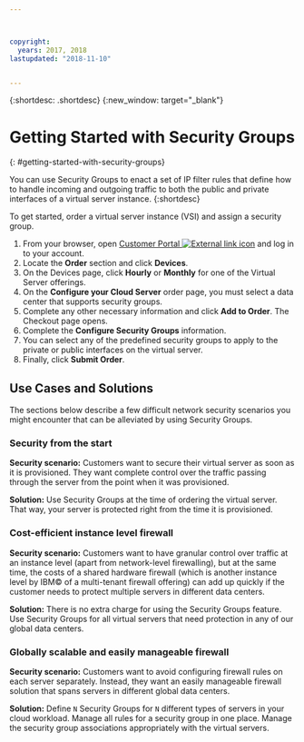 ```yaml
---



copyright:
  years: 2017, 2018
lastupdated: "2018-11-10"


---
```


{:shortdesc: .shortdesc}
{:new_window: target="_blank"}

# Getting Started with Security Groups
{: #getting-started-with-security-groups}

You can use Security Groups to enact a set of IP filter rules that define how to handle incoming and outgoing traffic to both the public and private interfaces of a virtual server instance.
{:shortdesc}

To get started, order a virtual server instance (VSI) and assign a security group.
 
1. From your browser, open [Customer Portal ![External link icon](../../icons/launch-glyph.svg "External link icon")](https://control.softlayer.com/) and log in to your account.
2. Locate the **Order** section and click **Devices**.
3. On the Devices page, click **Hourly** or **Monthly** for one of the Virtual Server offerings.
4. On the **Configure your Cloud Server** order page, you must select a data center that supports security groups.
5. Complete any other necessary information and click **Add to Order**. The Checkout page opens.
6. Complete the **Configure Security Groups** information.
7. You can select any of the predefined security groups to apply to the private or public interfaces on the virtual server.
8. Finally, click **Submit Order**.

## Use Cases and Solutions
The sections below describe a few difficult network security scenarios you might encounter that can be alleviated by using Security Groups.

### Security from the start
**Security scenario:** Customers want to secure their virtual server as soon as it is provisioned. They want complete control over the traffic passing through the server from the point when it was provisioned.

**Solution:** Use Security Groups at the time of ordering the virtual server. That way, your server is protected right from the time it is provisioned.

### Cost-efficient instance level firewall
**Security scenario:** Customers want to have granular control over traffic at an instance level (apart from network-level firewalling), but at the same time, the costs of a shared hardware firewall (which is another instance level by IBM© of a multi-tenant firewall offering) can add up quickly if the customer needs to protect multiple servers in different data centers.

**Solution:** There is no extra charge for using the Security Groups feature. Use Security Groups for all virtual servers that need protection in any of our global data centers.

### Globally scalable and easily manageable firewall
**Security scenario:** Customers want to avoid configuring firewall rules on each server separately. Instead, they want an easily manageable firewall solution that spans servers in different global data centers.

**Solution:** Define `N` Security Groups for `N` different types of servers in your cloud workload. Manage all rules for a security group in one place. Manage the security group associations appropriately with the virtual servers.